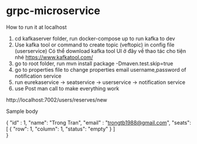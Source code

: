 # grpc-microservice
How to run it at localhost

1. cd kafkaserver folder, run docker-compose up to run kafka to dev
2. Use kafka tool or command to create topic (veftopic) in config file (userservice)
Có thể download kafka tool UI ở đây về thao tác cho tiện nhé 
https://www.kafkatool.com/
3. go to root folder, run mvn install package -Dmaven.test.skip=true  
4. go to properties file to change properties email username,password of notification service
5. run eurekaservice -> seatservice -> userservice -> notification service
6. use Post man call to make everything work

http://localhost:7002/users/reserves/new

Sample body 

{
    "id" : 1,
    "name": "Trong Tran",
    "email" : "trongtb1988@gmail.com",
        "seats": [
    {
      "row": 1,
      "column": 1,
      "status": "empty"
    }
  ]    
}

